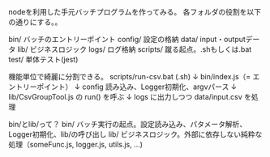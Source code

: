 nodeを利用した手元バッチプログラムを作ってみる。
各フォルダの役割を以下の通りにする。。

bin/ バッチのエントリーポイント
config/ 設定の格納
data/ input・outputデータ
lib/ ビジネスロジック
logs/ ログ格納
scripts/ 蹴る起点。.shもしくは.bat
test/ 単体テスト(jest)


機能単位で綺麗に分割できる。
  scripts/run-csv.bat (.sh)
    ↓
  bin/index.js（= エントリーポイント）
    ↓
  config 読み込み、Logger初期化、argvパース
    ↓
  lib/CsvGroupTool.js の run() を呼ぶ
    ↓
  logs に出力しつつ data/input.csv を処理

bin/とlib/って？
bin/ バッチ実行の起点。設定読み込み、パタメータ解析、Logger初期化、lib/の呼び出し
lib/ ビジネスロジック。外部に依存しない純粋な処理（someFunc.js, logger.js, utils.js, ...)